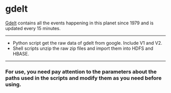 # gdelt
[Gdelt](http://www.gdeltproject.org) contains all the events happening in this planet since 1979 and is updated every 15 minutes.
* * *

* Python script get the raw data of gdelt from google. Include V1 and V2.
* Shell scripts unzip the raw zip files and import them into HDFS and HBASE.

* * *

### For use, you need pay attention to the parameters about the paths used in the scripts and modify them as you need before using.
